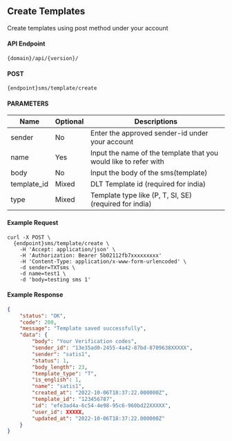 ## Create Templates

Create templates using post method under your account

#### API Endpoint

```
{domain}/api/{version}/
```

#### POST

```
{endpoint}sms/template/create
```

#### PARAMETERS

| Name        | Optional | Descriptions                                                     |
| ----------- | -------- | ---------------------------------------------------------------- |
| sender      | No       | Enter the approved sender-id under your account                  |
| name        | Yes      | Input the name of the template that you would like to refer with |
| body        | No       | Input the body of the sms(template)                              |
| template_id | Mixed    | DLT Template id (required for india)                             |
| type        | Mixed    | Template type like (P, T, SI, SE)(required for india)            |

#### Example Request

```
curl -X POST \
  {endpoint}sms/template/create \
    -H 'Accept: application/json' \
    -H 'Authorization: Bearer 5b02112fb7xxxxxxxxx'
    -H 'Content-Type: application/x-www-form-urlencoded' \
    -d sender=TXTsms \
    -d name=test1 \
    -d 'body=testing sms 1'
```

#### Example Response

```json
{
    "status": "OK",
    "code": 200,
    "message": "Template saved successfully",
    "data": {
        "body": "Your Verification codes",
        "sender_id": "13e35ad0-2455-4a42-87bd-8709638XXXXX",
        "sender": "satis1",
        "status": 1,
        "body_length": 23,
        "template_type": "T",
        "is_english": 1,
        "name": "satis1",
        "created_at": "2022-10-06T18:37:22.000000Z",
        "template_id": "123456787",
        "id": "efe3ad4a-6c54-4e98-95c6-960bd22XXXXX",
        "user_id": XXXXX,
        "updated_at": "2022-10-06T18:37:22.000000Z"
    }
}
```
